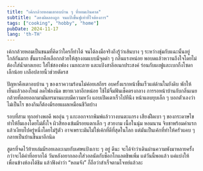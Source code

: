 ```yaml
---
title: "เค้กกล้วยหอมเตาอบบ้าน ๆ ที่หอมเกินคาด"
subtitle: "ลองผิดลองถูก จนแป้งขึ้นฟูเท่าที่ใจต้องการ"
tags: ["cooking", "hobby", "home"]
pubDate: 2024-11-17
lang: 'th-TH'
---
```


เค้กกล้วยหอมเป็นขนมที่คิดว่าใครก็ทำได้ จนได้ลงมือจริงถึงรู้ว่าเส้นบาง ๆ ระหว่างชุ่มกับแฉะนั้นอยู่ใกล้กันมาก ขั้นแรกคือเลือกกล้วยให้สุกงอมแบบมีจุดดำ ๆ กลิ่นแรงหน่อย พอบดแล้วหวานถึงใจโดยไม่ต้องใส่น้ำตาลเยอะ ใส่ไข่สองฟอง เนยละลาย และแป้งสาลีอเนกประสงค์ ร่อนกับผงฟูและเบกกิ้งโซดาเล็กน้อย เกลือปลายนิ้วช่วยตัดรส

ปัญหาคือเตาอบบ้าน ๆ ของเราความร้อนไม่ค่อยเสถียร อบครั้งแรกหน้าขึ้นเร็วแต่ด้านในยังดิบ พักให้เย็นแล้วลองใหม่ ลดไฟลงนิด ขยายเวลาอีกหน่อย ใช้ไม้จิ้มฟันเช็คตรงกลาง การรอหน้าบ้านกับกลิ่นเนยกล้วยที่ลอยออกมามันทรมานแบบมีความหวัง แอบเปิดเตาเร็วไปทีนึง หน้าแอบยุบเล็ก ๆ บอกตัวเองว่าไม่เป็นไร ของกินก็ต้องมีรอยแผลเหมือนชีวิตบ้าง

รอบที่สาม ทุกอย่างพอดี พออุ่น ๆ แกะออกจากพิมพ์แล้ววางบนตะแกรง เสียงฝืดเบา ๆ ของกระดาษไขทำให้ยิ้มเองโดยไม่ตั้งใจ ผิวสีทองเข้มมีรอยแตกเล็ก ๆ สวยงาม เนื้อในนุ่ม หอมนาน จิบชาพร้อมคำแรกแล้วเงียบไปครู่หนึ่งโดยไม่รู้ตัว อาจเพราะมันไม่ใช่เค้กที่ดีที่สุดในโลก แต่มันเป็นเค้กที่ทำให้ครัวแคบ ๆ กลายเป็นบ้านขึ้นมาอีกนิด

สูตรที่จดไว้ท้ายเล่มมีรอยเลอะเนยกับเศษแป้งเกาะ ๆ อยู่ ดีนะ จะได้จำว่าเดินผ่านความพังมาหลายครั้งกว่าจะได้คำที่อยากได้ วันหลังอยากลองใส่วอลนัตกับช็อกโกแลตชิพเพิ่ม แต่วันนี้พอแล้ว แค่แบ่งให้เพื่อนข้างห้องได้ชิม แล้วฟังคำว่า “หอมจัง” ก็ถือว่าสำเร็จตามโจทย์แล้วละ


